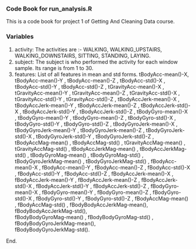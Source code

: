 ### Code Book for run_analysis.R

This is a code book for project 1 of Getting And Cleaning Data course. 

### Variables

1. activity: The activities are :-
            WALKING,
            WALKING_UPSTAIRS,
            WALKING_DOWNSTAIRS,
            SITTING,
            STANDING,
            LAYING.
2. subject:  The subject is who performed the activity for each window sample. 
            Its range is from 1 to 30. 
3. features: List of all features in mean and std forms.
            tBodyAcc-mean()-X,	
            tBodyAcc-mean()-Y	,
            tBodyAcc-mean()-Z	,
            tBodyAcc-std()-X	,
            tBodyAcc-std()-Y	,
            tBodyAcc-std()-Z	,
            tGravityAcc-mean()-X	,
            tGravityAcc-mean()-Y	,
            tGravityAcc-mean()-Z	,
            tGravityAcc-std()-X	,
            tGravityAcc-std()-Y	,
            tGravityAcc-std()-Z	,
            tBodyAccJerk-mean()-X	 ,                
            tBodyAccJerk-mean()-Y	,
            tBodyAccJerk-mean()-Z	,
            tBodyAccJerk-std()-X	,
            tBodyAccJerk-std()-Y	,
            tBodyAccJerk-std()-Z	,
            tBodyGyro-mean()-X	,
            tBodyGyro-mean()-Y	,
            tBodyGyro-mean()-Z	,
            tBodyGyro-std()-X	,
            tBodyGyro-std()-Y	,
            tBodyGyro-std()-Z	,
            tBodyGyroJerk-mean()-X	,
            tBodyGyroJerk-mean()-Y	,
            tBodyGyroJerk-mean()-Z	,
            tBodyGyroJerk-std()-X	,
            tBodyGyroJerk-std()-Y	,
            tBodyGyroJerk-std()-Z	,
            tBodyAccMag-mean()	,
            tBodyAccMag-std()	,
            tGravityAccMag-mean()	,
            tGravityAccMag-std()	,
            tBodyAccJerkMag-mean()	,
            tBodyAccJerkMag-std()	,
            tBodyGyroMag-mean()	,
            tBodyGyroMag-std()	,
            tBodyGyroJerkMag-mean()	,
            tBodyGyroJerkMag-std()	,
            fBodyAcc-mean()-X	,
            fBodyAcc-mean()-Y	,
            fBodyAcc-mean()-Z	,
            fBodyAcc-std()-X	,
            fBodyAcc-std()-Y	,
            fBodyAcc-std()-Z	,
            fBodyAccJerk-mean()-X	,
            fBodyAccJerk-mean()-Y	,
            fBodyAccJerk-mean()-Z	,
            fBodyAccJerk-std()-X	,
            fBodyAccJerk-std()-Y	,
            fBodyAccJerk-std()-Z	,
            fBodyGyro-mean()-X	,
            fBodyGyro-mean()-Y	,
            fBodyGyro-mean()-Z	,
            fBodyGyro-std()-X	,
            fBodyGyro-std()-Y	,
            fBodyGyro-std()-Z	,
            fBodyAccMag-mean()	,
            fBodyAccMag-std()	,
            fBodyBodyAccJerkMag-mean(),	
            fBodyBodyAccJerkMag-std(),	
            fBodyBodyGyroMag-mean()	,
            fBodyBodyGyroMag-std()	,
            fBodyBodyGyroJerkMag-mean(),	
            fBodyBodyGyroJerkMag-std().
            
End.

            



